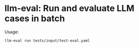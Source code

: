 # llm-eval: Run and evaluate LLM cases in batch

Usage:

```bash
llm-eval run tests/input/test-eval.yaml
```

